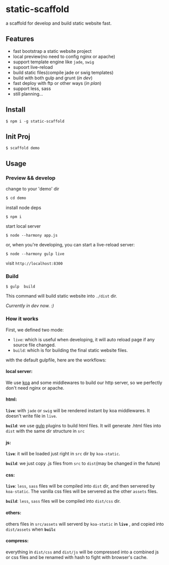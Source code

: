 # static-scaffold
a scaffold for develop and build static website fast.

## Features

* fast bootstrap a static website project
* local preview(no need to config nginx or apache)
* support template engine like `jade`, `swig`
* supoort live-reload
* build static files(compile jade or swig templates)
* build with both gulp and grunt  (*in dev*)
* fast deploy with ftp or other ways (*in plan*)
* support less, sass
* still planning...


## Install
```
$ npm i -g static-scaffold
```

## Init Proj
```
$ scaffold demo
```

## Usage

### Preview && develop

change to your 'demo' dir

```sh
$ cd demo
```

install node deps
```
$ npm i
```

start local server
```
$ node --harmony app.js
```

or, when you're developing, you can start a live-reload server:
```
$ node --harmony gulp live
```

visit `http://localhost:8300`

### Build

```
$ gulp  build
```

This command will build static website into `./dist` dir.

*Currently in dev now. :)*

### How it works
First, we defined two mode:

* `live`: which is useful when developing, it will auto reload page if any source file changed.
* `build`: which is for building the final static website files.

with the default gulpfile, here are the workflows:

#### local server:
We use [koa](https://github.com/koajs/koa) and some middlewares to build our http server, so we perfectly don't need nginx or apache.

#### html:
__`live`__: with `jade` or `swig` will be rendered instant by koa middlewares. It doesn't write file in `live`.

__`build`__: we use [gulp](http://gulpjs.com/) plugins to build html files. It will generate .html files into `dist` with the same dir structure in `src`

#### js:
__`live`__: it will be loaded just right in `src` dir by `koa-static`.

__`build`__: we just copy .js files from `src` to `dist`(may be changed in the future)

#### css:
__`live`__: `less`, `sass` files will be compiled into `dist` dir, and then servered by `koa-static`. The vanilla css files will be servered as the other  `assets` files.

__`build`__: `less`, `sass` files will be compiled into `dist/css` dir.

#### others: 
others files in `src/assets` will serverd by `koa-static` in __`live`__ , and copied into `dist/assets` when __`builc`__


#### compress:
everything in `dist/css` and `dist/js` will be compressed into a combined js or css files and be renamed with hash to fight with browser's cache.


